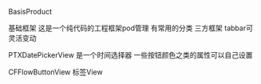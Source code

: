

BasisProduct

基础框架 这是一个纯代码的工程框架pod管理 有常用的分类 三方框架 tabbar可灵活变动

PTXDatePickerView 是一个时间选择器  一些按钮颜色之类的属性可以自己设置  

CFFlowButtonView  标签View 
